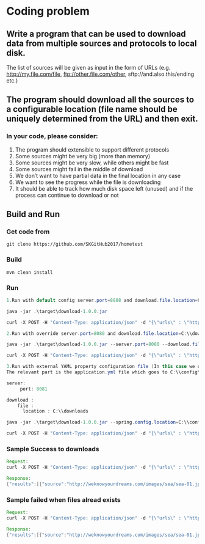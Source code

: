 # Coding problem
## Write a program that can be used to download data from multiple sources and protocols to local disk.
The list of sources will be given as input in the form of URLs
(e.g. http://my.file.com/file, ftp://other.file.com/other, sftp://and.also.this/ending etc.)
## The program should download all the sources to a configurable location (file name should be uniquely determined from the URL) and then exit.

### In your code, please consider:
1. The program should extensible to support different protocols
2. Some sources might be very big (more than memory)
3. Some sources might be very slow, while others might be fast
4. Some sources might fail in the middle of download
5. We don’t want to have partial data in the final location in any case
6. We want to see the progress while the file is downloading
7. It should be able to track how much disk space left (unused) and if the process can continue to download or not

## Build and Run
### Get code from
```
git clone https://github.com/SKGitHub2017/hometest
```
### Build
```
mvn clean install
```
### Run
```java
1.Run with default config server.port=8888 and download.file.location=C:\\download

java -jar .\target\download-1.0.0.jar

curl -X POST -H "Content-Type: application/json" -d "{\"urls\" : \"http://weknowyourdreams.com/images/sea/sea-01.jpg, http://weknowyourdreams.com/images/sea/sea-02.jpg\"}" "http://localhost:8888/download"

2.Run with override server.port=8080 and download.file.location=C:\\download.1

java -jar .\target\download-1.0.0.jar --server.port=8080 --download.file.location=C:\\download.1

curl -X POST -H "Content-Type: application/json" -d "{\"urls\" : \"http://weknowyourdreams.com/images/sea/sea-01.jpg, http://weknowyourdreams.com/images/sea/sea-02.jpg\"}" "http://localhost:8080/download"

3.Run with external YAML property configuration file (In this case we use YAML property file)
The relevant part is the application.yml file which goes to C:\\config\application.yml. The contents could look like this:

server:
     port: 8081

download :
    file :
      location : C:\\downloads

java -jar .\target\download-1.0.0.jar --spring.config.location=C:\\config\application.yml

curl -X POST -H "Content-Type: application/json" -d "{\"urls\" : \"http://weknowyourdreams.com/images/sea/sea-01.jpg, http://weknowyourdreams.com/images/sea/sea-02.jpg\"}" "http://localhost:8081/download"
```

### Sample Success to downloads
```java
Request:
curl -X POST -H "Content-Type: application/json" -d "{\"urls\" : \"http://weknowyourdreams.com/images/sea/sea-01.jpg, http://weknowyourdreams.com/images/sea/sea-02.jpg\"}" "http://localhost:8888/download"

Response:
{"results":[{"source":"http://weknowyourdreams.com/images/sea/sea-01.jpg","destination":"C:\\downloads\\sea-01.jpg","isSuccess":true,"userMessage":"Download http://weknowyourdreams.com/images/sea/sea-01.jpg completed","developerMessage":"Download http://weknowyourdreams.com/images/sea/sea-01.jpg completed"},{"source":"http://weknowyourdreams.com/images/sea/sea-02.jpg","destination":"C:\\downloads\\sea-02.jpg","isSuccess":true,"userMessage":"Download http://weknowyourdreams.com/images/sea/sea-02.jpg completed","developerMessage":"Download http://weknowyourdreams.com/images/sea/sea-02.jpg completed"}]}
```

### Sample failed when files alread exists
```java
Request:
curl -X POST -H "Content-Type: application/json" -d "{\"urls\" : \"http://weknowyourdreams.com/images/sea/sea-01.jpg, http://weknowyourdreams.com/images/sea/sea-02.jpg\"}" "http://localhost:8888/download"

Response:
{"results":[{"source":"http://weknowyourdreams.com/images/sea/sea-01.jpg","destination":"C:\\downloads\\sea-01.jpg","isSuccess":false,"userMessage":"Download http://weknowyourdreams.com/images/sea/sea-01.jpg failed","developerMessage":"Download http://weknowyourdreams.com/images/sea/sea-01.jpg failed, File Name: sea-01.jpg already exists in target download location"},{"source":"http://weknowyourdreams.com/images/sea/sea-02.jpg","destination":"C:\\downloads\\sea-02.jpg","isSuccess":false,"userMessage":"Download http://weknowyourdreams.com/images/sea/sea-02.jpg failed","developerMessage":"Download http://weknowyourdreams.com/images/sea/sea-02.jpg failed, File Name: sea-02.jpg already exists in target download location"}]}
```